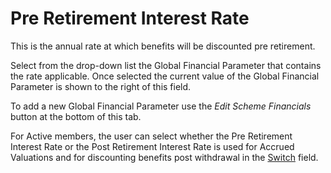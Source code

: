 # Pre Retirement Interest Rate

This is the annual rate at which benefits will be discounted pre
retirement.

Select from the drop-down list the Global Financial Parameter that
contains the rate applicable. Once selected the current value of the
Global Financial Parameter is shown to the right of this field.

To add a new Global Financial Parameter use the _Edit Scheme Financials_
button at the bottom of this tab.

For Active members, the user can select whether the Pre Retirement
Interest Rate or the Post Retirement Interest Rate is used for Accrued
Valuations and for discounting benefits post withdrawal in the
[Switch](actives_basis+swindic.md) field.
